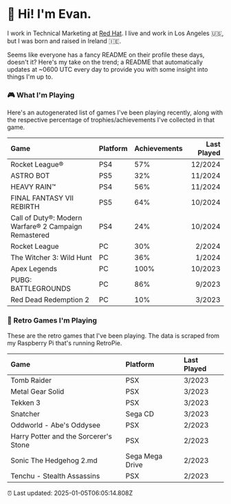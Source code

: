
  # 🖖 Hi! I'm Evan.

  I work in Technical Marketing at [Red Hat](https://redhat.com/). I live and work in Los Angeles 🇺🇸, but I was born and raised in Ireland 🇮🇪.
  
  Seems like everyone has a fancy README on their profile these days, doesn't it? Here's my take on the trend; a README that automatically updates at ~0600 UTC every day to provide you with some insight into things I'm up to.

  ### 🎮 What I'm Playing 

  Here's an autogenerated list of games I've been playing recently, along with the respective percentage of trophies/achievements I've collected in that game.

  | Game                                                 | Platform | Achievements | Last Played |
| :--------------------------------------------------- | :------- | :----------- | ----------: |
| Rocket League®                                       | PS4      | 57%          |     12/2024 |
| ASTRO BOT                                            | PS5      | 32%          |     11/2024 |
| HEAVY RAIN™                                          | PS4      | 56%          |     11/2024 |
| FINAL FANTASY VII REBIRTH                            | PS5      | 64%          |     10/2024 |
| Call of Duty®: Modern Warfare® 2 Campaign Remastered | PS4      | 24%          |     10/2024 |
| Rocket League                                        | PC       | 30%          |      2/2024 |
| The Witcher 3: Wild Hunt                             | PC       | 36%          |      1/2024 |
| Apex Legends                                         | PC       | 100%         |     10/2023 |
| PUBG: BATTLEGROUNDS                                  | PC       | 86%          |      9/2023 |
| Red Dead Redemption 2                                | PC       | 10%          |      3/2023 |

  
  ### 👾 Retro Games I'm Playing

  These are the retro games that I've been playing. The data is scraped from my Raspberry Pi that's running RetroPie.

  | Game                                  | Platform        | Last Played |
| :------------------------------------ | :-------------- | :---------- |
| Tomb Raider                           | PSX             | 3/2023      |
| Metal Gear Solid                      | PSX             | 3/2023      |
| Tekken 3                              | PSX             | 3/2023      |
| Snatcher                              | Sega CD         | 3/2023      |
| Oddworld - Abe's Oddysee              | PSX             | 2/2023      |
| Harry Potter and the Sorcerer's Stone | PSX             | 2/2023      |
| Sonic The Hedgehog 2.md               | Sega Mega Drive | 2/2023      |
| Tenchu - Stealth Assassins            | PSX             | 2/2023      |
  

  ⏰ Last updated: 2025-01-05T06:05:14.808Z
  